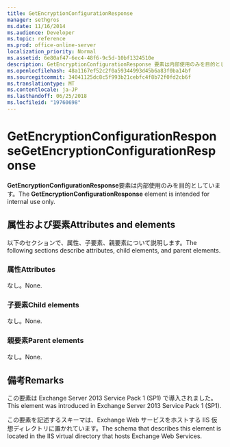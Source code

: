 ```yaml
---
title: GetEncryptionConfigurationResponse
manager: sethgros
ms.date: 11/16/2014
ms.audience: Developer
ms.topic: reference
ms.prod: office-online-server
localization_priority: Normal
ms.assetid: 6e80af47-6ec4-48f6-9c5d-10bf1324510e
description: GetEncryptionConfigurationResponse 要素は内部使用のみを目的としています。
ms.openlocfilehash: 48a1167ef52c2f0a59344993d45b6a83f0ba14bf
ms.sourcegitcommit: 34041125dc8c5f993b21cebfc4f8b72f0fd2cb6f
ms.translationtype: MT
ms.contentlocale: ja-JP
ms.lasthandoff: 06/25/2018
ms.locfileid: "19760698"
---
```

# <a name="getencryptionconfigurationresponse"></a><span data-ttu-id="eb0c9-103">GetEncryptionConfigurationResponse</span><span class="sxs-lookup"><span data-stu-id="eb0c9-103">GetEncryptionConfigurationResponse</span></span>

<span data-ttu-id="eb0c9-104">**GetEncryptionConfigurationResponse**要素は内部使用のみを目的としています。</span><span class="sxs-lookup"><span data-stu-id="eb0c9-104">The **GetEncryptionConfigurationResponse** element is intended for internal use only.</span></span> 

## <a name="attributes-and-elements"></a><span data-ttu-id="eb0c9-105">属性および要素</span><span class="sxs-lookup"><span data-stu-id="eb0c9-105">Attributes and elements</span></span>

<span data-ttu-id="eb0c9-106">以下のセクションで、属性、子要素、親要素について説明します。</span><span class="sxs-lookup"><span data-stu-id="eb0c9-106">The following sections describe attributes, child elements, and parent elements.</span></span>
  
### <a name="attributes"></a><span data-ttu-id="eb0c9-107">属性</span><span class="sxs-lookup"><span data-stu-id="eb0c9-107">Attributes</span></span>

<span data-ttu-id="eb0c9-108">なし。</span><span class="sxs-lookup"><span data-stu-id="eb0c9-108">None.</span></span>
  
### <a name="child-elements"></a><span data-ttu-id="eb0c9-109">子要素</span><span class="sxs-lookup"><span data-stu-id="eb0c9-109">Child elements</span></span>

<span data-ttu-id="eb0c9-110">なし。</span><span class="sxs-lookup"><span data-stu-id="eb0c9-110">None.</span></span>
  
### <a name="parent-elements"></a><span data-ttu-id="eb0c9-111">親要素</span><span class="sxs-lookup"><span data-stu-id="eb0c9-111">Parent elements</span></span>

<span data-ttu-id="eb0c9-112">なし。</span><span class="sxs-lookup"><span data-stu-id="eb0c9-112">None.</span></span>
  
## <a name="remarks"></a><span data-ttu-id="eb0c9-113">備考</span><span class="sxs-lookup"><span data-stu-id="eb0c9-113">Remarks</span></span>

<span data-ttu-id="eb0c9-114">この要素は Exchange Server 2013 Service Pack 1 (SP1) で導入されました。</span><span class="sxs-lookup"><span data-stu-id="eb0c9-114">This element was introduced in Exchange Server 2013 Service Pack 1 (SP1).</span></span>
  
<span data-ttu-id="eb0c9-115">この要素を記述するスキーマは、Exchange Web サービスをホストする IIS 仮想ディレクトリに置かれています。</span><span class="sxs-lookup"><span data-stu-id="eb0c9-115">The schema that describes this element is located in the IIS virtual directory that hosts Exchange Web Services.</span></span>
  

